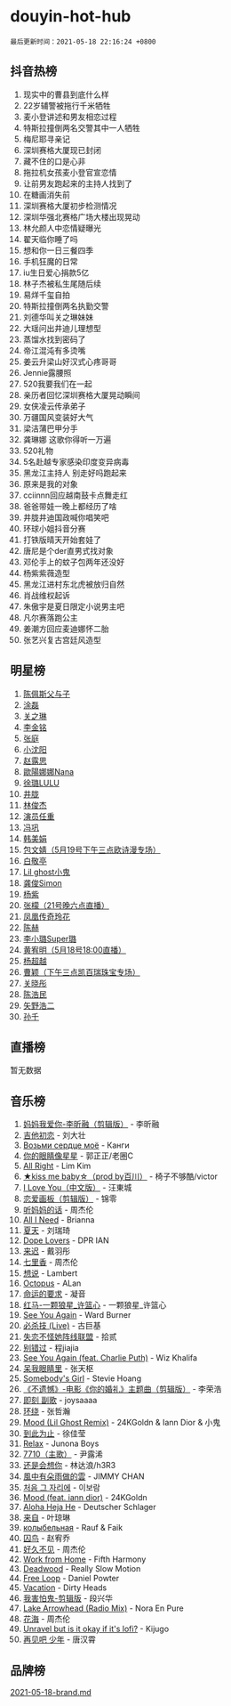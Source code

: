 # douyin-hot-hub

`最后更新时间：2021-05-18 22:16:24 +0800`

## 抖音热榜

1. 现实中的曹县到底什么样
1. 22岁辅警被拖行千米牺牲
1. 麦小登讲述和男友相恋过程
1. 特斯拉撞倒两名交警其中一人牺牲
1. 梅尼耶寻亲记
1. 深圳赛格大厦现已封闭
1. 藏不住的口是心非
1. 拖拉机女孩麦小登官宣恋情
1. 让前男友跑起来的主持人找到了
1. 在糖画消失前
1. 深圳赛格大厦初步检测情况
1. 深圳华强北赛格广场大楼出现晃动
1. 林允颜人中恋情疑曝光
1. 翟天临你睡了吗
1. 想和你一日三餐四季
1. 手机狂魔的日常
1. iu生日爱心捐款5亿
1. 林子杰被私生尾随后续
1. 易烊千玺自拍
1. 特斯拉撞倒两名执勤交警
1. 刘德华叫关之琳妹妹
1. 大瑶问出井迪儿理想型
1. 蒸馏水找到密码了
1. 帝江混沌有多烫嘴
1. 姜云升梁山好汉式心疼哥哥
1. Jennie露腰照
1. 520我要我们在一起
1. 亲历者回忆深圳赛格大厦晃动瞬间
1. 女侠凌云传承弟子
1. 万疆国风变装好大气
1. 梁洁蒲巴甲分手
1. 龚琳娜 这歌你得听一万遍
1. 520礼物
1. 5名赴越专家感染印度变异病毒
1. 黑龙江主持人 别走好吗跑起来
1. 原来是我的对象
1. cciinnn回应越南鼓卡点舞走红
1. 爸爸带娃一晚上都经历了啥
1. 井胧井迪国政喊你唱笑吧
1. 环球小姐抖音分赛
1. 打铁版晴天开始套娃了
1. 唐尼是个der直男式找对象
1. 邓伦手上的蚊子包两年还没好
1. 杨紫紫薇造型
1. 黑龙江进村东北虎被放归自然
1. 肖战维权起诉
1. 朱傲宇是夏日限定小说男主吧
1. 凡尔赛落跑公主
1. 姜潮方回应麦迪娜怀二胎
1. 张艺兴复古宫廷风造型

## 明星榜

1. [陈佩斯父与子](https://www.iesdouyin.com/share/user/97117915687?sec_uid=MS4wLjABAAAAhsi-e3XXzqPPcOzEClkEna2LOeKP8aENLueuQHDlC_M)
1. [涂磊](https://www.iesdouyin.com/share/user/58078054954?sec_uid=MS4wLjABAAAAyj9GWtEMNtvyynBb2MaVe_nWeq0fkomuURHCHelaSAA)
1. [关之琳](https://www.iesdouyin.com/share/user/2444932874502183?sec_uid=MS4wLjABAAAAaqK57-SIIKVCGeO8KHVqQaxQZoCUZoj8aa5sFUOoKTTP0ZeKuncInPFTbbyBJVSy)
1. [李金铭](https://www.iesdouyin.com/share/user/2897954945654360?sec_uid=MS4wLjABAAAA_1OiHbgncZo7y3QNgqspLoWfOAkIAZlDjvycKoUNkARfEh1Cxdw_Yfd6mE8kSFZB)
1. [张庭](https://www.iesdouyin.com/share/user/98282802298?sec_uid=MS4wLjABAAAAmvx03_4dmvU4IouLcpVqVvabF3rgKym0WjOjLoVqPos)
1. [小沈阳](https://www.iesdouyin.com/share/user/76322662982?sec_uid=MS4wLjABAAAAjkUk_BcvGc9mVo5QxAdO3yfPJhiT-x21KLxHbl2A_p8)
1. [赵露思](https://www.iesdouyin.com/share/user/58606884048?sec_uid=MS4wLjABAAAAISMJwLxAdIyVnQkkPT9Rv1PRzBraeitmytvKlmZWhmE)
1. [歐陽娜娜Nana](https://www.iesdouyin.com/share/user/63075266947?sec_uid=MS4wLjABAAAAuWLelPqizjfu5w548WBDgaCJNoUCPsPgHcmoGlB9OXg)
1. [徐璐LULU](https://www.iesdouyin.com/share/user/105026707476?sec_uid=MS4wLjABAAAAWq6PbVw-1vDhdj0C03BDl6gVTCxZDHlBvFuDXG4615o)
1. [井胧](https://www.iesdouyin.com/share/user/63549369776?sec_uid=MS4wLjABAAAAtHOKxQzNOxt41hqO4w6tAPHyzSbDbF6hpKS0kI425i0)
1. [林俊杰](https://www.iesdouyin.com/share/user/96002438550?sec_uid=MS4wLjABAAAAsM8Wy8XADF-I22FwBdnb7-5Q4btEr0v89UQu8NRu29g)
1. [演员任重](https://www.iesdouyin.com/share/user/3667619482173512?sec_uid=MS4wLjABAAAA_6kg_IZ33zjS0GpQLp4DMWkmVB5KjmiysKmJQsUQsqA1udEAnqOVdrayGHQo9Rks)
1. [冯巩](https://www.iesdouyin.com/share/user/1991933892508967?sec_uid=MS4wLjABAAAAh6tcornHHqhS6WdOvMvMJEsuMOgUjRpggx3BIBW6BFVVnSS2Gi3fahxR_Kkp1VY-)
1. [韩美娟](https://www.iesdouyin.com/share/user/99714411562?sec_uid=MS4wLjABAAAAQQ-lyuRQd8FmZqZulytetGTNQ0R5exPhc25F8xgaf5M)
1. [包文婧（5月19号下午三点欧诗漫专场）](https://www.iesdouyin.com/share/user/76158172249?sec_uid=MS4wLjABAAAAAdMcGhr-kyqvcnxPuGBmGSofbYp6lmxm70KB6zQ2RRw)
1. [白敬亭](https://www.iesdouyin.com/share/user/2616442883152379?sec_uid=MS4wLjABAAAAVR_s5aeKDx5yGPKZ3NoF5M8-uFmBGXl8U3l1qQUwBIlFlpUZG_Dmi2JoiuUY06FL)
1. [Lil ghost小鬼](https://www.iesdouyin.com/share/user/56252078401?sec_uid=MS4wLjABAAAA39aB3Uw1sFEYK1FpuSO3o69OZOsxKdNT8YcQ2QmKH7I)
1. [龚俊Simon](https://www.iesdouyin.com/share/user/86200478082?sec_uid=MS4wLjABAAAALrg3u74IgjC03_4MBSO00O03QkLHA0UjM5ejXvXDDm0)
1. [杨紫](https://www.iesdouyin.com/share/user/85957525522?sec_uid=MS4wLjABAAAAX5MksZAy3XAEDV2yjlVWYlxoHa2RjvexxXbDvjxIirg)
1. [张檬（21号晚六点直播）](https://www.iesdouyin.com/share/user/75852268052?sec_uid=MS4wLjABAAAAAiMC0SzgJAGj7nXFUFCcL5XEbz-zOf_E1h8Qxw11iUs)
1. [凤凰传奇玲花](https://www.iesdouyin.com/share/user/4292937661289933?sec_uid=MS4wLjABAAAA4FWIk5FvDVR3V1ZyrQeu0ap6ukBnGTxHOsi4qLUDdtcL-EP4ovFf7AVDeMR_J8cf)
1. [陈赫](https://www.iesdouyin.com/share/user/84990209480?sec_uid=MS4wLjABAAAAAEtO1dCIZvj4VWbLU4Xce7DgVgsKNMNu88eNR2c2LtY)
1. [李小璐Super璐](https://www.iesdouyin.com/share/user/104682176689?sec_uid=MS4wLjABAAAAMpKkN60Qjn0DDrJfJFk5VDFak61mzKVElnjN_IAEsPw)
1. [黄宥明（5月18号18:00直播）](https://www.iesdouyin.com/share/user/59987315253?sec_uid=MS4wLjABAAAARLigrGSo04ZcM2CeixVboxtKGdiLOU0HP7UtRvgwpls)
1. [杨超越](https://www.iesdouyin.com/share/user/110403406559?sec_uid=MS4wLjABAAAAEKnfa654JAJ_N5lgZDQluwsxmY0lhfmEYNQBBkwGG98)
1. [曹颖（下午三点凯百瑞珠宝专场）](https://www.iesdouyin.com/share/user/102385302082?sec_uid=MS4wLjABAAAANZpTtHlyLvIrc0oT352ZD7az33fhZbStjpQicA0X-EU)
1. [关晓彤](https://www.iesdouyin.com/share/user/78782477195?sec_uid=MS4wLjABAAAA0iTQO-xDqMYRbtsMRUBLYTZn2TtudkG-dQysF5wF9jU)
1. [陈浩民](https://www.iesdouyin.com/share/user/518583802932652?sec_uid=MS4wLjABAAAAQ0ygkFpBP10Jf6Z2R4auA98oxtEVs0Jfa1pWm4kMmQQ)
1. [矢野浩二](https://www.iesdouyin.com/share/user/104397172057?sec_uid=MS4wLjABAAAAE_EHa9uFGJD_aouq9aPdgqRgbTT1qeNRp_VTGERlJEo)
1. [孙千](https://www.iesdouyin.com/share/user/80964808370?sec_uid=MS4wLjABAAAAXwSgMjDktdR-AJNY1CBFGcxwgbQhAPHmZ8-5fThlvsc)

## 直播榜

暂无数据

## 音乐榜

1. [妈妈我爱你-李昕融（剪辑版）](https://sf3-cdn-tos.douyinstatic.com/obj/ies-music/7919b2789c6eef332c75ba5c98492575.mp3) - 李昕融
1. [吉他初恋](https://sf6-cdn-tos.douyinstatic.com/obj/ies-music/babca4bee7ccc9d6a72673ba31e88a1a.mp3) - 刘大壮
1. [Возьми сердце моё](https://sf6-cdn-tos.douyinstatic.com/obj/iesmusic-cn-local/v1/tt-obj/d22140b73b7684ee4b4afce2b1bad0a2.m4a) - Канги
1. [你的眼睛像星星]() - 郭正正/老圈C
1. [All Right](https://sf6-cdn-tos.douyinstatic.com/obj/iesmusic-cn-local/v1/tt-obj/b4b32749b84f3c4c766afc3bb7e946c1.m4a) - Lim Kim
1. [★kiss me baby☆（prod by百川）](https://sf3-cdn-tos.douyinstatic.com/obj/ies-music/0fc4b9556679b89c410967ab4ec6396c.mp3) - 椅子不够酷/victor
1. [I Love You（中文版）](https://sf3-cdn-tos.douyinstatic.com/obj/iesmusic-cn-local/v1/tt-obj/8aa2f7a79e20b81702f8e139a3ce006d.mp3) - 汪東城
1. [恋爱画板（剪辑版）](https://sf6-cdn-tos.douyinstatic.com/obj/iesmusic-cn-local/v1/tt-obj/f2ba056bd7b61a505bfadc63bed817e1.mp3) - 锦零
1. [听妈妈的话]() - 周杰伦
1. [All I Need](https://sf6-cdn-tos.douyinstatic.com/obj/iesmusic-cn-local/v1/tos-ag-v-0000/20cfb87a908749d2b859aaaa7e614912) - Brianna
1. [夏天]() - 刘瑞琦
1. [Dope Lovers](https://sf3-cdn-tos.douyinstatic.com/obj/iesmusic-cn-local/v1/tt-obj/68c0059f0e54afa11c20ceb7b6f7487a.m4a) - DPR IAN
1. [来迟]() - 戴羽彤
1. [七里香]() - 周杰伦
1. [想说](https://sf3-cdn-tos.douyinstatic.com/obj/iesmusic-cn-local/v1/tt-obj/8668531adc9548995fdcc7d3e7811200.mp3) - Lambert
1. [Octopus](https://sf6-cdn-tos.douyinstatic.com/obj/iesmusic-cn-local/v1/tt-obj/b3d682fabffc8ecf46987bb852b2c525.m4a) - ALan
1. [命运的要求]() - 凝音
1. [红马-一颗狼星_许篮心]() - 一颗狼星_许篮心
1. [See You Again](https://sf3-cdn-tos.douyinstatic.com/obj/iesmusic-cn-local/v1/tt-obj/da0ca8f3f4afc20c4a06976e86439c85.m4a) - Ward Burner
1. [必杀技 (Live)](https://sf6-cdn-tos.douyinstatic.com/obj/iesmusic-cn-local/v1/tt-obj/338b3fb2c23787b98319ac10afa8d341.m4a) - 古巨基
1. [失恋不怪她阵线联盟]() - 拾贰
1. [别错过]() - 程jiajia
1. [See You Again (feat. Charlie Puth)](https://sf6-cdn-tos.douyinstatic.com/obj/iesmusic-cn-local/v1/tos-ag-ve-2102/cd6121131bc04e76a7f8ca1dd836fc90) - Wiz Khalifa
1. [呆我眼睛里](https://sf3-cdn-tos.douyinstatic.com/obj/ies-music/4e771cb2037ade4adcaa5bfdd7caa851.mp3) - 张天枢
1. [Somebody's Girl](https://sf3-cdn-tos.douyinstatic.com/obj/iesmusic-cn-local/v1/tt-obj/172898bf28c772365cfe7b8e83e73d83.m4a) - Stevie Hoang
1. [《不遗憾》-电影《你的婚礼》主题曲（剪辑版）](https://sf3-cdn-tos.douyinstatic.com/obj/ies-music/8ab037e62b165051d74a6c94836ec708.mp3) - 李荣浩
1. [即刻 副歌](https://sf6-cdn-tos.douyinstatic.com/obj/ies-music/db7c0e105755b997ee11c46acd91fadb.mp3) - joysaaaa
1. [环绕]() - 张哲瀚
1. [Mood (Lil Ghost Remix)]() - 24KGoldn & Iann Dior & 小鬼
1. [到此为止]() - 徐佳莹
1. [Relax](https://sf3-cdn-tos.douyinstatic.com/obj/iesmusic-cn-local/v1/tt-obj/9bf4f254c120b8a7d751f9d76b5ea2c6.m4a) - Junona Boys
1. [7710（主歌）]() - 尹露浠
1. [还是会想你]() - 林达浪/h3R3
1. [風中有朵雨做的雲](https://sf6-cdn-tos.douyinstatic.com/obj/iesmusic-cn-local/v1/tt-obj/7664a69dabd144341ebd5d1c079a47ee.m4a) - JIMMY CHAN
1. [처음 그 자리에](https://sf3-cdn-tos.douyinstatic.com/obj/iesmusic-cn-local/v1/tt-obj/1611210422497282.mp3) - 이보람
1. [Mood (feat. iann dior)](https://sf6-cdn-tos.douyinstatic.com/obj/iesmusic-cn-local/v1/tt-obj/b4438735af25ca6626b4c0ca601a7169.mp3) - 24KGoldn
1. [Aloha Heja He]() - Deutscher Schlager
1. [来自]() - 叶琼琳
1. [колыбельная](https://sf6-cdn-tos.douyinstatic.com/obj/iesmusic-cn-local/v1/tos-ag-v-0000/1a0b73256822497b81f548bab46d85e4) - Rauf & Faik
1. [囚鸟]() - 赵宥乔
1. [好久不见]() - 周杰伦
1. [Work from Home](https://sf3-cdn-tos.douyinstatic.com/obj/iesmusic-cn-local/v1/h/1d359f716a385c701dfc7b77b62d1121) - Fifth Harmony
1. [Deadwood](https://sf3-cdn-tos.douyinstatic.com/obj/iesmusic-cn-local/v1/tt-obj/52349eb26ca06bea9157d88b84020344.m4a) - Really Slow Motion
1. [Free Loop](https://sf3-cdn-tos.douyinstatic.com/obj/iesmusic-cn-local/v1/tos-ag-ve-2102/a22a84e3326448c694840d3cc0a3161e) - Daniel Powter
1. [Vacation](https://sf6-cdn-tos.douyinstatic.com/obj/iesmusic-cn-local/v1/tos-ag-v-0000/f52ac95554f84574a8526f44189d438b) - Dirty Heads
1. [我害怕鬼-剪辑版]() - 段兴华
1. [Lake Arrowhead (Radio Mix)](https://sf3-cdn-tos.douyinstatic.com/obj/iesmusic-cn-local/v1/tt-obj/ddec29be647e3abf436ef1ae1934003d.m4a) - Nora En Pure
1. [花海]() - 周杰伦
1. [Unravel but is it okay if it's lofi?](https://sf6-cdn-tos.douyinstatic.com/obj/iesmusic-cn-local/v1/tt-obj/bf2b09828db11c76a0de1af687b2329b.m4a) - Kijugo
1. [再见吧 少年](https://sf3-cdn-tos.douyinstatic.com/obj/iesmusic-cn-local/v1/tt-obj/9b3ddb10f54f40c3a0e0ee8e75ba8dd5.mp3) - 唐汉霄

## 品牌榜

[2021-05-18-brand.md](2021-05-18-brand.md)

